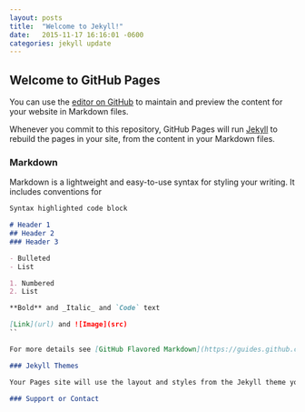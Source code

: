 ```yaml
---
layout: posts
title:  "Welcome to Jekyll!"
date:   2015-11-17 16:16:01 -0600
categories: jekyll update
---
```



## Welcome to GitHub Pages

You can use the [editor on GitHub](https://github.com/Lullabylullaby/Lullabylullaby.github.io/edit/master/README.md) to maintain and preview the content for your website in Markdown files.

Whenever you commit to this repository, GitHub Pages will run [Jekyll](https://jekyllrb.com/) to rebuild the pages in your site, from the content in your Markdown files.

### Markdown

Markdown is a lightweight and easy-to-use syntax for styling your writing. It includes conventions for

```markdown
Syntax highlighted code block

# Header 1
## Header 2
### Header 3

- Bulleted
- List

1. Numbered
2. List

**Bold** and _Italic_ and `Code` text

[Link](url) and ![Image](src)
``

For more details see [GitHub Flavored Markdown](https://guides.github.com/features/mastering-markdown/).

### Jekyll Themes

Your Pages site will use the layout and styles from the Jekyll theme you have selected in your [repository settings](https://github.com/Lullabylullaby/Lullabylullaby.github.io/settings). The name of this theme is saved in the Jekyll `_config.yml` configuration file.

### Support or Contact
